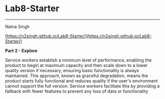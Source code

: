 # Lab8-Starter
---
Naina Singh

[https://n2singh.github.io/Lab8-Starter/](https://n2singh.github.io/Lab8-Starter/)

**Part 2 - Explore**

Service workers establish a minimum level of performance, enabling the product to begin at maximum capacity and then scale down to a lower quality version if necessary, ensuring basic functionality is always maintained. This approach, known as graceful degradation, means the product starts fully functional and reduces quality if the user's environment cannot support the full version. Service workers facilitate this by providing a fallback with fewer features to prevent any loss of data or functionality
